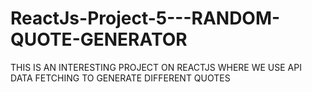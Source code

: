 # ReactJs-Project-5---RANDOM-QUOTE-GENERATOR

<p>THIS IS AN INTERESTING PROJECT ON REACTJS WHERE WE USE API DATA FETCHING TO GENERATE DIFFERENT QUOTES<p/>
